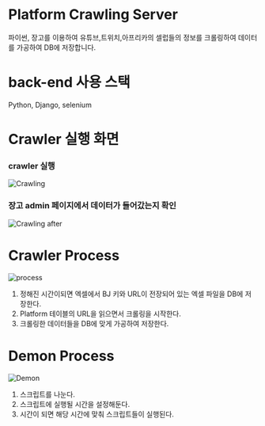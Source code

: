 # Platform Crawling Server
파이썬, 장고를 이용하여 유튜브,트위치,아프리카의 셀럽들의 정보를 크롤링하여 데이터를 가공하여 DB에 저장합니다. 

# back-end 사용 스택
Python, Django, selenium

# Crawler 실행 화면

### crawler 실행
![Crawling](https://media.giphy.com/media/JohI8SjDfRtcgsEFEQ/giphy.gif)

### 장고 admin 페이지에서 데이터가 들어갔는지 확인
![Crawling after](https://media.giphy.com/media/RjkpkytBKej9CTiaMB/giphy.gif)

# Crawler Process
![process](https://img1.daumcdn.net/thumb/R1280x0/?scode=mtistory2&fname=https%3A%2F%2Fk.kakaocdn.net%2Fdn%2FzMVQi%2Fbtqy32yDblM%2FGJyKMGMzQLOvrOBtp6EYcK%2Fimg.png)

1. 정해진 시간이되면 엑셀에서 BJ 키와 URL이 전장되어 있는 엑셀 파일을 DB에 저장한다. 
2. Platform 테이블의 URL을 읽으면서 크롤링을 시작한다. 
3. 크롤링한 데이터들을 DB에 맞게 가공하여 저장한다. 

# Demon Process
![Demon](https://img1.daumcdn.net/thumb/R1280x0/?scode=mtistory2&fname=https%3A%2F%2Fk.kakaocdn.net%2Fdn%2FniL1o%2Fbtqy6UloYpM%2FkOAKDrkJZunkIKvmQgSth1%2Fimg.gif)

1. 스크립트를 나눈다.
2. 스크립트에 실행될 시간을 설정해둔다. 
3. 시간이 되면 해당 시간에 맞춰 스크립트들이 실행된다.
